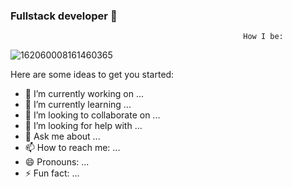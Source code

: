 ###                                                       Fullstack developer 👋
                                                        How I be:

![162060008161460365](https://user-images.githubusercontent.com/76268251/117589418-a4b47f00-b129-11eb-901d-3356d42cb8d2.png)


Here are some ideas to get you started:

- 🔭 I’m currently working on ...
- 🌱 I’m currently learning ...
- 👯 I’m looking to collaborate on ...
- 🤔 I’m looking for help with ...
- 💬 Ask me about ...
- 📫 How to reach me: ...
- 😄 Pronouns: ...
- ⚡ Fun fact: ...

